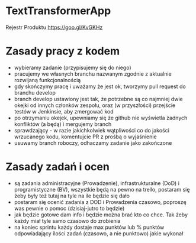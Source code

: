 # TextTransformerApp
Rejestr Produktu https://goo.gl/KvGKHz

# Zasady pracy z kodem
* wybieramy zadanie (przypisujemy się do niego)
* pracujemy we własnych branchu nazwanym zgodnie z aktualnie rozwijaną funkcjonalnością
* gdy skończymy pracę i uważamy że jest ok, tworzymy pull request do branchu develop
* branch develop ustawiony jest tak, że potrzebne są co najmniej dwie okejki od innych członków zespołu, oraz (w przyszłości) przejście testów w Jenkinsie, aby zmergować kod
* po otrzymaniu okejek, upewniamy się że github nie wyświetla żadnych konfliktów (a będą) i mergujemy branch
* sprawdzający - w razie jakichkolwiek wątpliwości co do jakości wrzucanego kodu, komentujcie PR z prośbą o wyjaśnienie
* usuwamy branch roboczy, odhaczamy zadanie jako zakończone

# Zasady zadań i ocen
* są zadania administracyjne (Prowadzenie), infrastrukturalne (DoD) i programistyczne (BV), wszystkie będą na pewno na trello, postaram się żeby były też tutaj na tyle na ile będzie się dało
* postaram się ocenić zadania z DOD i Prowadzenia czasowo, poproszę was pewnie o pomoc (dzisiaj-jutro to będzie)
* jak będzie gotowe dam info i będzie można brać kto co chce. Tak żeby każdy miał tyle samo czasowo do zrobienia
* na koniec sprintu każdy dostaje max punktów lub % punktów odpowiadający ilości zadań (czasowo, a nie punktowo) jakie wykonał
